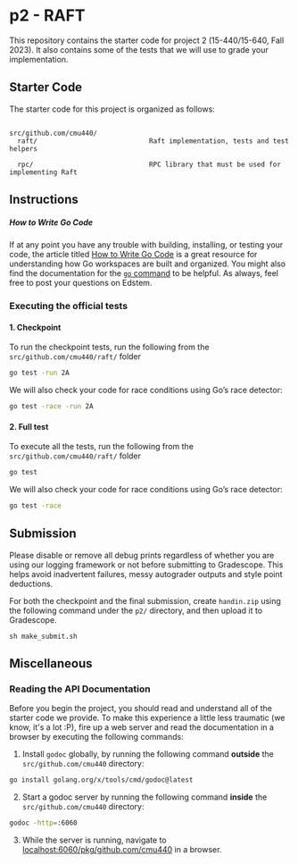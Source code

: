 # p2 - RAFT

This repository contains the starter code for project 2 (15-440/15-640, Fall 2023). It also contains
some of the tests that we will use to grade your implementation.

## Starter Code

The starter code for this project is organized as follows:

```

src/github.com/cmu440/        
  raft/                            Raft implementation, tests and test helpers

  rpc/                             RPC library that must be used for implementing Raft

```

## Instructions

##### How to Write Go Code

If at any point you have any trouble with building, installing, or testing your code, the article
titled [How to Write Go Code](https://go.dev/doc/code) is a great resource for understanding
how Go workspaces are built and organized. You might also find the documentation for the
[`go` command](http://golang.org/cmd/go/) to be helpful. As always, feel free to post your questions
on Edstem.

### Executing the official tests

#### 1. Checkpoint

To run the checkpoint tests, run the following from the `src/github.com/cmu440/raft/` folder

```sh
go test -run 2A
```

We will also check your code for race conditions using Go’s race detector:

```sh
go test -race -run 2A
```

#### 2. Full test

To execute all the tests, run the following from the `src/github.com/cmu440/raft/` folder

```sh
go test
```

We will also check your code for race conditions using Go’s race detector:

```sh
go test -race
```

## Submission
Please disable or remove all debug prints regardless of whether you are using our logging
 framework or not before submitting to Gradescope. This helps avoid inadvertent failures, 
 messy autograder outputs and style point deductions. 


For both the checkpoint and the final submission, create `handin.zip` using the following 
command under the `p2/` directory, and then upload it to Gradescope. 
```
sh make_submit.sh
```

## Miscellaneous

### Reading the API Documentation

Before you begin the project, you should read and understand all of the starter code we provide.
To make this experience a little less traumatic (we know, it's a lot :P),
fire up a web server and read the documentation in a browser by executing the following commands:

1. Install `godoc` globally, by running the following command **outside** the `src/github.com/cmu440` directory:
```sh
go install golang.org/x/tools/cmd/godoc@latest
```
2. Start a godoc server by running the following command **inside** the `src/github.com/cmu440` directory:
```sh
godoc -http=:6060
```
3. While the server is running, navigate to [localhost:6060/pkg/github.com/cmu440](http://localhost:6060/pkg/github.com/cmu440) in a browser.
